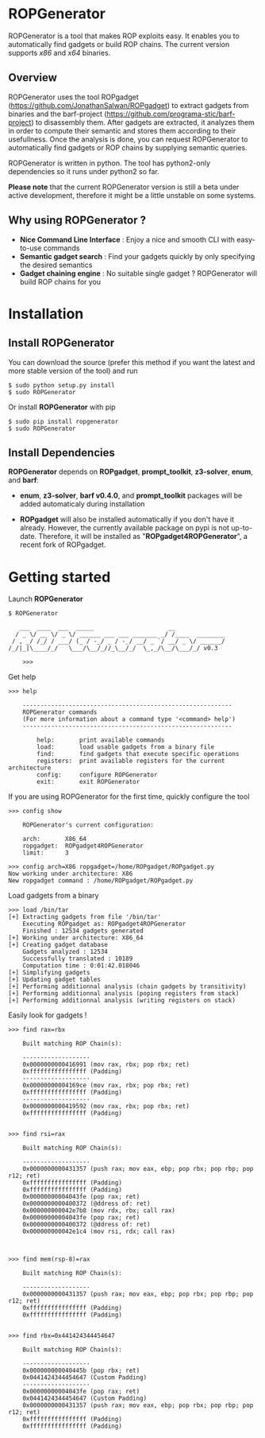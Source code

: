 ROPGenerator
============

ROPGenerator is a tool that makes ROP exploits easy. It enables you to automatically find gadgets or build ROP chains.
The current version supports *x86* and *x64* binaries. 

Overview
--------
ROPGenerator uses the tool ROPgadget (https://github.com/JonathanSalwan/ROPgadget) to extract gadgets from binaries and the barf-project (https://github.com/programa-stic/barf-project) to disassembly them. After gadgets are extracted, it analyzes them in order to compute their semantic and stores them according to their usefullness. Once the analysis is done, you can request ROPGenerator to automatically find gadgets or ROP chains by supplying semantic queries. 

ROPGenerator is written in python. The tool has python2-only dependencies so it runs under python2 so far.  

**Please note** that the current ROPGenerator version is still a beta under active development, therefore it might be a little unstable on some systems. 

Why using ROPGenerator ? 
----------------------------
- **Nice Command Line Interface** : Enjoy a nice and smooth CLI with easy-to-use commands 
- **Semantic gadget search** : Find your gadgets quickly by only specifying the desired semantics
- **Gadget chaining engine** : No suitable single gadget ? ROPGenerator will build ROP chains for you 

Installation
============
Install ROPGenerator
--------------------
You can download the source (prefer this method if you want the latest and more stable version of the tool) and run 

	$ sudo python setup.py install
	$ sudo ROPGenerator

Or install **ROPGenerator** with pip 

	$ sudo pip install ropgenerator
	$ sudo ROPGenerator
	


    
Install Dependencies
--------------------
**ROPGenerator** depends on **ROPgadget**, **prompt_toolkit**, **z3-solver**, **enum**, and **barf**:

- **enum**, **z3-solver**, **barf v0.4.0**, and **prompt_toolkit** packages will be added automaticaly during installation

- **ROPgadget** will also be installed automatically if you don't have it already. However, the currently available package on pypi is not up-to-date. Therefore, it will be installed as "**ROPgadget4ROPGenerator**", a recent fork of ROPgadget.


Getting started
===============
Launch **ROPGenerator** 

	$ ROPGenerator 

	   ___  ____  ___  _____                     __          
	  / _ \/ __ \/ _ \/ ______ ___ ___ _______ _/ /____  ________
	 / , _/ /_/ / ___/ (_ / -_/ _ / -_/ __/ _ `/ __/ _ \/ ______/
	/_/|_|\____/_/   \___/\__/_//_\__/_/  \_,_/\__/\___/_/ v0.3 
        
        >>>
Get help

	>>> help

		-----------------------------------------------------------
		ROPGenerator commands
		(For more information about a command type '<command> help')
		-----------------------------------------------------------

			help: 		print available commands
			load: 		load usable gadgets from a binary file
			find: 		find gadgets that execute specific operations
			registers: 	print available registers for the current architecture
			config: 	configure ROPGenerator
			exit: 		exit ROPGenerator
			
If you are using ROPGenerator for the first time, quickly configure the tool
	
	>>> config show

		ROPGenerator's current configuration:

		arch:		X86_64
		ropgadget:	ROPgadget4ROPGenerator
		limit:		3
	
	>>> config arch=X86 ropgadget=/home/ROPgadget/ROPgadget.py
	Now working under architecture: X86
	New ropgadget command : /home/ROPgadget/ROPgadget.py
 			
Load gadgets from a binary

	>>> load /bin/tar
	[+] Extracting gadgets from file '/bin/tar'
		Executing ROPgadget as: ROPgadget4ROPGenerator
		Finished : 12534 gadgets generated
	[+] Working under architecture: X86_64
	[+] Creating gadget database
		Gadgets analyzed : 12534                                      
		Successfully translated : 10189
		Computation time : 0:01:42.018046
	[+] Simplifying gadgets
	[+] Updating gadget tables                                            
	[+] Performing additionnal analysis (chain gadgets by transitivity)   
	[+] Performing additionnal analysis (poping registers from stack)
	[+] Performing additionnal analysis (writing registers on stack)   

Easily look for gadgets ! 

	>>> find rax=rbx

		Built matching ROP Chain(s):

		-------------------
		0x0000000000416991 (mov rax, rbx; pop rbx; ret)
		0xffffffffffffffff (Padding)
		-------------------
		0x00000000004169ce (mov rax, rbx; pop rbx; ret)
		0xffffffffffffffff (Padding)
		-------------------
		0x0000000000419592 (mov rax, rbx; pop rbx; ret)
		0xffffffffffffffff (Padding)


	>>> find rsi=rax

		Built matching ROP Chain(s):

		-------------------
		0x0000000000431357 (push rax; mov eax, ebp; pop rbx; pop rbp; pop r12; ret)
		0xffffffffffffffff (Padding)
		0xffffffffffffffff (Padding)
		0x00000000004043fe (pop rax; ret)
		0x0000000000400372 (@ddress of: ret)
		0x000000000042e7b8 (mov rdx, rbx; call rax)
		0x00000000004043fe (pop rax; ret)
		0x0000000000400372 (@ddress of: ret)
		0x000000000042e1c4 (mov rsi, rdx; call rax)



	>>> find mem(rsp-8)=rax

		Built matching ROP Chain(s):

		-------------------
		0x0000000000431357 (push rax; mov eax, ebp; pop rbx; pop rbp; pop r12; ret)
		0xffffffffffffffff (Padding)
		0xffffffffffffffff (Padding)
 

	>>> find rbx=0x441424344454647

		Built matching ROP Chain(s):

		-------------------
		0x000000000040445b (pop rbx; ret)
		0x0441424344454647 (Custom Padding)
		-------------------
		0x00000000004043fe (pop rax; ret)
		0x0441424344454647 (Custom Padding)
		0x0000000000431357 (push rax; mov eax, ebp; pop rbx; pop rbp; pop r12; ret)
		0xffffffffffffffff (Padding)
		0xffffffffffffffff (Padding)

		
